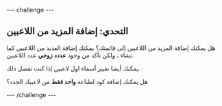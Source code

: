 --- challenge ---

## التحدي: إضافة المزيد من اللاعبين

هل يمكنك إضافة المزيد من اللاعبين إلى قائمتك؟ يمكنك إضافة العديد من اللاعبين كما تشاء ، ولكن تأكد من وجود **عددد زوجي** عدد اللاعبين.

يمكنك أيضا تغيير أسماء اول لاعبين إذا كنت تفضل ذلك.

هل يمكنك إضافة كود لطباعة **واحد فقط** من لاعبيك الجدد؟

--- /challenge ---